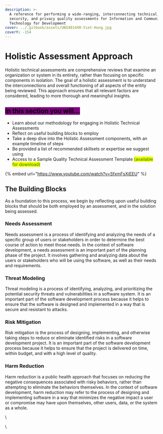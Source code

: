 ```yaml
---
description: >-
  A reference for performing a wide-ranging, interconnecting technical,
  security, and privacy quality assessments for Information and Communications
  Technology for Development
cover: ../.gitbook/assets/UNI401440-Viet-Hung.jpg
coverY: -154
---
```


# Holistic Assessment Approach

Holistic technical assessments are comprehensive reviews that examine an organization or system in its entirety, rather than focusing on specific components in isolation. The goal of a holistic assessment is to understand the interconnections and overall functioning of all aspects of the entity being reviewed. This approach ensures that all relevant factors are considered, leading to more thorough and meaningful insights.

## <mark style="background-color:purple;">In this section you will...</mark>

* Learn about our methodology for engaging in Holistic Technical Assessments
* Reflect on useful building blocks to employ
* Take a deep dive into the Holistic Assessment components, with an example timeline of steps&#x20;
* Be provided a list of recommended skillsets or expertise we suggest using
* Access to a Sample Quality Technical Assessment Template <mark style="color:green;">(available for download)</mark>

{% embed url="https://www.youtube.com/watch?v=SfxmFsXiEEU" %}

## The Building Blocks

As a foundation to this process, we begin by reflecting upon useful building blocks that should be both employed by an assessment, and in the solution being assessed.

### Needs Assessment

Needs assessment is a process of identifying and analyzing the needs of a specific group of users or stakeholders in order to determine the best course of action to meet those needs. In the context of software development, a needs assessment is an important part of the planning phase of the project. It involves gathering and analyzing data about the users or stakeholders who will be using the software, as well as their needs and requirements.

### Threat Modeling

Threat modeling is a process of identifying, analyzing, and prioritizing the potential security threats and vulnerabilities in a software system. It is an important part of the software development process because it helps to ensure that the software is designed and implemented in a way that is secure and resistant to attacks.

### Risk Mitigation

Risk mitigation is the process of designing, implementing, and otherwise taking steps to reduce or eliminate identified risks in a software development project. It is an important part of the software development process because it helps to ensure that the project is delivered on time, within budget, and with a high level of quality.

### Harm Reduction

Harm reduction is a public health approach that focuses on reducing the negative consequences associated with risky behaviors, rather than attempting to eliminate the behaviors themselves. In the context of software development, harm reduction may refer to the process of designing and implementing software in a way that minimizes the negative impact a user or compromise may have upon themselves, other users, data, or the system as a whole.

\


\


